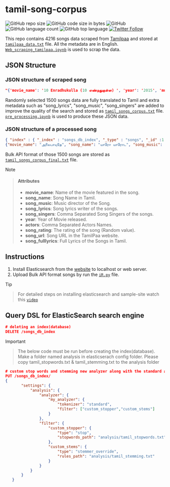 # tamil-song-corpus

![GitHub repo size](https://img.shields.io/github/repo-size/sabesansathananthan/tamil-song-corpus?color=red&style=plastic)
![GitHub code size in bytes](https://img.shields.io/github/languages/code-size/sabesansathananthan/tamil-song-corpus?style=plastic)
![GitHub](https://img.shields.io/github/license/sabesansathananthan/tamil-song-corpus?color=orange&style=plastic)
![GitHub language count](https://img.shields.io/github/languages/count/sabesansathananthan/tamil-song-corpus?color=brightgreen&style=plastic)
![GitHub top language](https://img.shields.io/github/languages/top/sabesansathananthan/tamil-song-corpus?color=blueviolet&style=plastic)
[![Twitter Follow](https://img.shields.io/twitter/follow/TheSabesan?color=lightgrey&style=plastic)](https://twitter.com/intent/follow?original_referer=https%3A%2F%2Fpublish.twitter.com%2F%3FbuttonType%3DFollowButton%26query%3Dhttps%253A%252F%252Ftwitter.com%252FTheSabesan%26widget%3DButton&ref_src=twsrc%5Etfw&screen_name=TheSabesan&tw_p=followbutton)

This repo contains 4216 songs data scraped from [Tamilpaa](https://www.tamilpaa.com) and stored at [`tamilpaa_data.txt`](/Data/tamilpaa_data.txt) file. All the metadata are in English. [`Web_scraping_tamilpaa.ipynb`](/Web_scraping_tamilpaa.ipynb) is used to scrap the data.

## JSON Structure

### JSON structure of scraped song

```JSON
"{'movie_name': '10 Enradhukulla (10 எண்றதுகுள்ள) ', 'year': '2015', 'music': 'D. Imman', 'actors': 'Vikram, Samantha', 'movie_url': 'https://www.tamilpaa.com/10-enradhukulla-songs-lyrics', 'movie_image': 'https://www.tamilpaa.com/upload/movies/10-enradhukulla.jpg', 'movie_name_tamil': '10 எண்றதுகுள்ள', 'movie_name_eng': '10 Enradhukulla', 'movie_song': [{'song_name': '\nVroom Vroom (\nபேர கேட்டா )', 'song_url': 'https://www.tamilpaa.com/3000-vroom-vroom-tamil-songs-lyrics', 'song_music': 'D. Imman', 'song_lyrics': 'Madhan Karky', 'song_singers': '', 'song_fulllyrics': 'பேர கேட்டா \xa0பேஜாரு பண்ற\nமெய்ய சொல்லு யாருடா\xa0நீ\nfees-u வாங்கி confuse-u பண்ற\nமெய்ய சொல்லு யாருடா \xa0நீ\n\nநான் பாஞ்ச bullet-u தான்\nஆபத்தே chicklet\xa0 தான்\nகார் ஓட்டும் fight jet-u நான்\nபொண்ணுங்க மாக்நெட்-உ நான்\nஎனக்குன்னு இல்ல கூண்டு\nஉன் நெஞ்சில ஏன்டா காண்டு\nஉனக்கென்ன வேணும் வேண்டு\nஎன்னோட பேரு \xa0bond-u\nBond James Bond\n\nபேர கேட்டா \xa0பேஜாரு பண்ற\nமெய்ய சொல்லு யாருடா\xa0நீ\nfees-u வாங்கி confuse-u பண்ற\nமெய்ய சொல்லு யாருடா \xa0நீ\n\nஎன் கண்ணில் அச்சம் இல்ல\nஎன் போல உச்சம் இல்ல\nஊருக்கு செல்ல புள்ள\nஎதிரிக்கி நான் தான் தொல்ல\nஎனக்குன்னு இல்ல வேலி\nநான் ஆடுற வரைக்கும் ஜாலி\nஅடிச்சா எல்லாரும் காலி\nஎன்னோட பேரு கொஹ்லி\nKohli Virat Kohli\n\nஎன் ஊரு பரமக்குடி\nநான் யாரு கண்டுபிடி\nமொத்த வித்த அத்துப்படி\nஎன் கிட்ட கத்துகடி\nபடிப்புக்கு போவல tuition\nஆனா நடிப்புல நான் ஒரு ocean\nபுதுமைகதான் என் பேஷன்\nஎன்னோட பேரு ஹாசன்\nHassan Kamal Hassam\n\nநீங்க நல்லவரா இல்ல கெட்டவரா \nரெண்டும் செந்ததுதான் நான்\ni am a hero and a villain'}]}"
```

Randomly selected 1500 songs data are fully translated to Tamil and extra metadata such as "song_lyrics", "song_music", "song_singers" are added to improve the quality of the search and stored as [`tamil_songs_corpus.txt`](/Data/tamil_songs_corpus.txt) file. [`pre_processing.ipynb`](/pre_processing.ipynb) is used to produce these JSON data.

### JSON structure of a processed song

```JSON
{ "index" : { "_index" : "songs_db_index", "_type" : "songs", "_id" :1 }}
{"movie_name": "அலைபாயுதே", "song_name": "யாரோ யாரோட", "song_music": "ஏ.ஆர்.ரஹ்மான்", "song_lyrics": "வைரமுத்து", "song_singers": "மஹாலட்சுமி ஐயர், வைஷாலி சமந்த், ரிச்சா சர்மா", "year": "2000", "actors": "ஆர் மாதவன், ஷாலினி", "song_rating": 5, "song_url": "https://www.tamilpaa.com/2553-yaro-yarodi-tamil-songs-lyrics", "song_fulllyrics": "யாரோ யாரோடி ஒன்னோட புருசன்\nயாரோ யாரோடி உன் திமிருக்கு அரசன்\nயாரோ யாரோடி ஒன்னோட புருசன்\nயாரோ யாரோடி உன் திமிருக்கு அரசன்\n\nஈக்கி போல லாவடிக்க இந்திரனார் பந்தடிக்க\nஅந்தப் பந்தை தீர்த்தடிப்பவனோ சொல்லு\nசந்தனப் பொட்டழகை சாஞ்ச நடையழகை\nவெளி வேட்டி கட்டியவனோ சொல்லு\n\nயாரோ யாரோடி ஒன்னோட புருசன்\nயாரோ யாரோடி உன் திமிருக்கு அரசன்\nயாரோ யாரோடி ஒன்னோட புருசன்\nயாரோ யாரோடி உன் திமிருக்கு அரசன்\n\nதங்கத்துக்கு வேர்க்குது பாருங்க பாருங்க\nசாந்து கண்ணும் மயங்குது ஏனுங்க ஆ\nமுத்தழகி இங்கே இல்லீங்க சொல்லுங்க\nமுத்தமிட்டு எங்கே தொடுங்க\nமொத்தமாக சொல்லிக் குடுங்க\nசொல்லிக் குடுங்க குடுங்க குடுங்க குடுங்க\nகன்னிப் பொண்ணு நல்லா நடிப்பா அவ நடிப்பா\nகட்டிலுக்குப் பாட்டுப் படிப்பா\n\nயாரோ யாரோடி ஒன்னோட புருசன்\nஆத்தி அவந்தாண்டி உன் திமிருக்கு அரசன்\nஈக்கி போல லாவடிக்க இந்திரனார் பந்தடிக்க\nஅந்தப் பந்தை தீர்த்தடிப்பவனோ சொல்லு\nமல்லு வேட்டி கட்டி வந்த சல்லிக்கட்டு மாட்ட முட்டி\nமல்லியப்பூ வெல்லப்போவுதடி நில்லு\n\n...\nகண்ணாலம் கண்ணாலம் பூங்கொடிக்குக் கண்ணாலம் பூங்கொடிக்குக் கண்ணாலம் (3)\nகண்ணாலம்...கண்ணாலம்...பூங்கொடிக்குக் கண்ணாலம்...பூங்கொடிக்குக் கண்ணாலம்\n\nபொன் தாலி பொண்ணுக்கெதுக்கு எதுக்கு\nமூணு முடி போடுவதெதுக்கு...ஆ\nஉரிமைக்காக ஒத்த முடிச்சு\nஉரிமைக்காக ஒத்த முடிச்சு அடியே\nஉறவுக்காக ரெண்டாம் முடிச்சு\nஊருக்காக மூணாம் முடிச்சு\nமுடிச்சு...முடிச்சு முடிச்சு முடிச்சு\nபொன் தாலி பொண்ணுக்கெதுக்கு எதுக்கு\nமூணு முடி போடுவதெதுக்கு\n\nயாரோ யாரோடி ஒன்னோட புருசன்\nயாரோ யாரோடி உன் திமிருக்கு அரசன்\nயாரோ யாரோடி ஒன்னோட புருசன்\nயாரோ யாரோடி உன் திமிருக்கு அரசன"}
```

Bulk API format of those 1500 songs are stored as [`tamil_songs_corpus_final.txt`](/Data/tamil_songs_corpus_final.txt) file.

> [!NOTE]
>
> > #### **Attributes**
> >
> > - **movie_name**: Name of the movie featured in the song.
> > - **song_name**: Song Name in Tamil.
> > - **song_music**: Music director of the Song.
> > - **song_lyrics**: Song lyrics writer of the songs.
> > - **song_singers**: Comma Separated Song Singers of the songs.
> > - **year**: Year of Movie released.
> > - **actors**: Comma Separated Actors Names.
> > - **song_rating**: The rating of the song (Random value).
> > - **song_url**: Song URL in the TamilPaa website.
> > - **song_fulllyrics**: Full Lyrics of the Songs in Tamil.

## Instructions

1. Install Elasticsearch from the [website](https://www.elastic.co/downloads/) to localhost or web server.
2. Upload Bulk API format songs by run the [`iR.py`](/iR.py) file.

> [!TIP]
>
> > For detailed steps on installing elasticsearch and sample-site watch this [`video`](https://www.youtube.com/watch?v=BpLDDuCaOTA&t=81s)

## Query DSL for ElasticSearch search engine

```JSON
# deleting an index(database)
DELETE /songs_db_index
```

> [!IMPORTANT]
>
> > The below code must be run before creating the index(database). Make a folder named analysis in elasticserach config folder. Please copy tamil_stopwords.txt & tamil_stemming.txt to the analysis folder

```JSON
# custom stop words and stemming new analyzer along with the standard analyzer
PUT /songs_db_index/
{
       "settings": {
           "analysis": {
               "analyzer": {
                   "my_analyzer": {
                       "tokenizer": "standard",
                       "filter": ["custom_stopper","custom_stems"]
                   }
               },
               "filter": {
                   "custom_stopper": {
                       "type": "stop",
                       "stopwords_path": "analysis/tamil_stopwords.txt"
                   },
                   "custom_stems": {
                       "type": "stemmer_override",
                       "rules_path": "analysis/tamil_stemming.txt"
                   }
               }
           }
       }
   }
```
